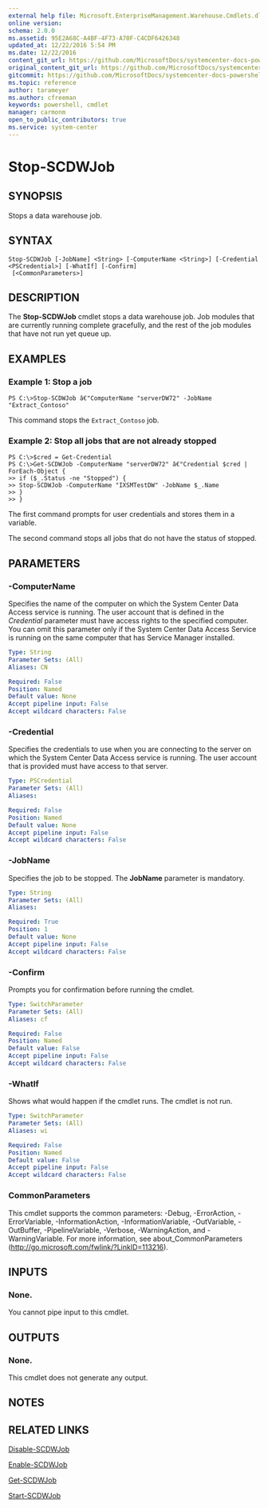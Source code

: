 ```yaml
---
external help file: Microsoft.EnterpriseManagement.Warehouse.Cmdlets.dll-Help.xml
online version: 
schema: 2.0.0
ms.assetid: 95E2A68C-A4BF-4F73-A70F-C4CDF6426348
updated_at: 12/22/2016 5:54 PM
ms.date: 12/22/2016
content_git_url: https://github.com/MicrosoftDocs/systemcenter-docs-powershell/blob/live/systemcenter-cmdlets/SystemCenter2016/ServiceManagerDataWarehouse/vlatest/Stop-SCDWJob.md
original_content_git_url: https://github.com/MicrosoftDocs/systemcenter-docs-powershell/blob/live/systemcenter-cmdlets/SystemCenter2016/ServiceManagerDataWarehouse/vlatest/Stop-SCDWJob.md
gitcommit: https://github.com/MicrosoftDocs/systemcenter-docs-powershell/blob/17c3a51bd892aad46c731d9f381f0704b4815004/systemcenter-cmdlets/SystemCenter2016/ServiceManagerDataWarehouse/vlatest/Stop-SCDWJob.md
ms.topic: reference
author: tarameyer
ms.author: cfreeman
keywords: powershell, cmdlet
manager: carmonm
open_to_public_contributors: true
ms.service: system-center
---
```


# Stop-SCDWJob

## SYNOPSIS
Stops a data warehouse job.

## SYNTAX

```
Stop-SCDWJob [-JobName] <String> [-ComputerName <String>] [-Credential <PSCredential>] [-WhatIf] [-Confirm]
 [<CommonParameters>]
```

## DESCRIPTION
The **Stop-SCDWJob** cmdlet stops a data warehouse job.
Job modules that are currently running complete gracefully, and the rest of the job modules that have not run yet queue up.

## EXAMPLES

### Example 1: Stop a job
```
PS C:\>Stop-SCDWJob â€"ComputerName "serverDW72" -JobName "Extract_Contoso"
```

This command stops the `Extract_Contoso` job.

### Example 2: Stop all jobs that are not already stopped
```
PS C:\>$cred = Get-Credential
PS C:\>Get-SCDWJob -ComputerName "serverDW72" â€"Credential $cred | ForEach-Object {
>> if ($_.Status -ne "Stopped") {
>> Stop-SCDWJob -ComputerName "IXSMTestDW" -JobName $_.Name
>> }
>> }
```

The first command prompts for user credentials and stores them in a variable.

The second command stops all jobs that do not have the status of stopped.

## PARAMETERS

### -ComputerName
Specifies the name of the computer on which the System Center Data Access service is running.
The user account that is defined in the *Credential* parameter must have access rights to the specified computer.
You can omit this parameter only if the System Center Data Access Service is running on the same computer that has Service Manager installed.

```yaml
Type: String
Parameter Sets: (All)
Aliases: CN

Required: False
Position: Named
Default value: None
Accept pipeline input: False
Accept wildcard characters: False
```

### -Credential
Specifies the credentials to use when you are connecting to the server on which the System Center Data Access service is running.
The user account that is provided must have access to that server.

```yaml
Type: PSCredential
Parameter Sets: (All)
Aliases: 

Required: False
Position: Named
Default value: None
Accept pipeline input: False
Accept wildcard characters: False
```

### -JobName
Specifies the job to be stopped.
The **JobName** parameter is mandatory.

```yaml
Type: String
Parameter Sets: (All)
Aliases: 

Required: True
Position: 1
Default value: None
Accept pipeline input: False
Accept wildcard characters: False
```

### -Confirm
Prompts you for confirmation before running the cmdlet.

```yaml
Type: SwitchParameter
Parameter Sets: (All)
Aliases: cf

Required: False
Position: Named
Default value: False
Accept pipeline input: False
Accept wildcard characters: False
```

### -WhatIf
Shows what would happen if the cmdlet runs.
The cmdlet is not run.

```yaml
Type: SwitchParameter
Parameter Sets: (All)
Aliases: wi

Required: False
Position: Named
Default value: False
Accept pipeline input: False
Accept wildcard characters: False
```

### CommonParameters
This cmdlet supports the common parameters: -Debug, -ErrorAction, -ErrorVariable, -InformationAction, -InformationVariable, -OutVariable, -OutBuffer, -PipelineVariable, -Verbose, -WarningAction, and -WarningVariable. For more information, see about_CommonParameters (http://go.microsoft.com/fwlink/?LinkID=113216).

## INPUTS

### None.
You cannot pipe input to this cmdlet.

## OUTPUTS

### None.
This cmdlet does not generate any output.

## NOTES

## RELATED LINKS

[Disable-SCDWJob](xref:SystemCenter2016/ServiceManagerDataWarehouse/vlatest/Disable-SCDWJob.md)

[Enable-SCDWJob](xref:SystemCenter2016/ServiceManagerDataWarehouse/vlatest/Enable-SCDWJob.md)

[Get-SCDWJob](xref:SystemCenter2016/ServiceManagerDataWarehouse/vlatest/Get-SCDWJob.md)

[Start-SCDWJob](xref:SystemCenter2016/ServiceManagerDataWarehouse/vlatest/Start-SCDWJob.md)

